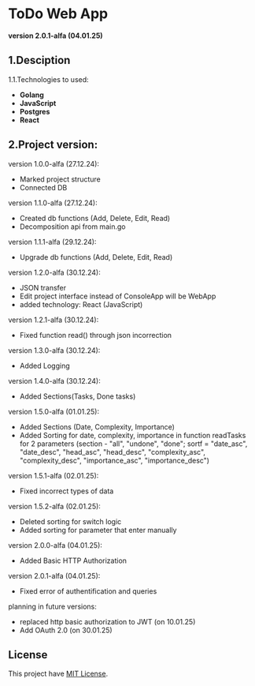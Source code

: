 # ToDo Web App
**version 2.0.1-alfa (04.01.25)**

## 1.Desciption
1.1.Technologies to used:
  - **Golang**
  - **JavaScript**
  - **Postgres**
  - **React**

## 2.Project version:
  version 1.0.0-alfa (27.12.24):
  - Marked project structure
  - Connected DB

  version 1.1.0-alfa (27.12.24):
  - Created db functions (Add, Delete, Edit, Read)
  - Decomposition api from main.go

  version 1.1.1-alfa (29.12.24):
  - Upgrade db functions (Add, Delete, Edit, Read)

  version 1.2.0-alfa (30.12.24):
  - JSON transfer
  - Edit project interface instead of ConsoleApp will be WebApp
  - added technology: React (JavaScript)

  version 1.2.1-alfa (30.12.24):
  - Fixed function read() through json incorrection

  version 1.3.0-alfa (30.12.24):
  - Added Logging

  version 1.4.0-alfa (30.12.24):
  - Added Sections(Tasks, Done tasks)

  version 1.5.0-alfa (01.01.25):
  - Added Sections (Date, Complexity, Importance)
  - Added Sorting for date, complexity, importance in function readTasks for 2 parameters (section - "all", "undone", "done";
  sortf = "date_asc", "date_desc", "head_asc", "head_desc", "complexity_asc", "complexity_desc", "importance_asc", "importance_desc")

  version 1.5.1-alfa (02.01.25):
  - Fixed incorrect types of data

  version 1.5.2-alfa (02.01.25):
  - Deleted sorting for switch logic
  - Added sorting for parameter that enter manually

  version 2.0.0-alfa (04.01.25):
  - Added Basic HTTP Authorization

  version 2.0.1-alfa (04.01.25):
  - Fixed error of authentification and queries

  planning in future versions:
  - replaced http basic authorization to JWT (on 10.01.25)
  - Add OAuth 2.0 (on 30.01.25)

## License
This project have [MIT License](LICENSE).
